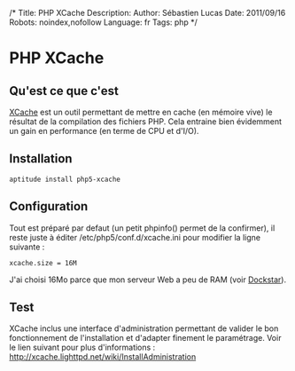 /*
Title: PHP XCache
Description: 
Author: Sébastien Lucas
Date: 2011/09/16
Robots: noindex,nofollow
Language: fr
Tags: php
*/
# PHP XCache

## Qu'est ce que c'est
[XCache](http://xcache.lighttpd.net/) est un outil permettant de mettre en cache (en mémoire vive) le résultat de la compilation des fichiers PHP. Cela entraine bien évidemment un gain en performance (en terme de CPU et d'I/O).
## Installation

```
aptitude install php5-xcache
```
## Configuration

Tout est préparé par defaut (un petit phpinfo() permet de la confirmer), il reste juste à éditer /etc/php5/conf.d/xcache.ini pour modifier la ligne suivante :
```
xcache.size = 16M
```
J'ai choisi 16Mo parce que mon serveur Web a peu de RAM (voir [Dockstar](/blog/dockstar-install-squeeze)).

## Test

XCache inclus une interface d'administration permettant de valider le bon fonctionnement de l'installation et d'adapter finement le paramétrage. Voir le lien suivant pour plus d'informations : http://xcache.lighttpd.net/wiki/InstallAdministration

